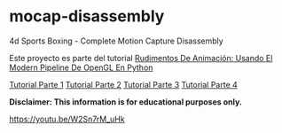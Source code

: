 # mocap-disassembly
 4d Sports Boxing - Complete Motion Capture Disassembly

Este proyecto es parte del tutorial [Rudimentos De Animación: Usando El Modern Pipeline De OpenGL En Python](https://postcode-x.web.app/posts/rudimentos-animacion-usando-modern-pipeline-opengl-python-primera-parte/)

[Tutorial Parte 1](https://postcode-x.web.app/posts/rudimentos-animacion-usando-modern-pipeline-opengl-python-primera-parte/)
[Tutorial Parte 2](https://postcode-x.web.app/posts/rudimentos-animacion-usando-modern-pipeline-opengl-python-segunda-parte/)
[Tutorial Parte 3](https://postcode-x.web.app/posts/rudimentos-animacion-usando-modern-pipeline-opengl-python-tercera-parte/)
[Tutorial Parte 4](https://postcode-x.web.app/posts/rudimentos-animacion-usando-modern-pipeline-opengl-python-cuarta-parte/)

**Disclaimer: This information is for educational purposes only.**

https://youtu.be/W2Sn7rM_uHk